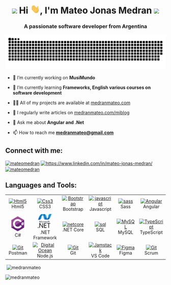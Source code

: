 
<h1 align="center"><img src="https://media.giphy.com/media/iY8CRBdQXODJSCERIr/giphy.gif" width="30px"> Hi <img src="https://raw.githubusercontent.com/ABSphreak/ABSphreak/master/gifs/Hi.gif" width="30px">, I'm Mateo Jonas Medran <img src="https://media.giphy.com/media/iY8CRBdQXODJSCERIr/giphy.gif" width="30px"> </h1>
<h3 align="center">A passionate software developer from Argentina</h3>


<div align="center">
  <a href="https://medranmateo.github.io/medranmateo/">
  <img  src="https://github.com/medranmateo/medranmateo/blob/main/resources/img/grid-snake.svg"
       alt="snake" /></a>
</div>


- 🔭 I’m currently working on **MusiMundo**

- 🌱 I’m currently learning **Frameworks, English various courses on software development**

- 👨‍💻 All of my projects are available at [medranmateo.com](medranmateo.com)

- 📝 I regularly write articles on [medranmateo.com/miblog](medranmateo.com/miblog)

- 💬 Ask me about **Angular and .Net**

- 📫 How to reach me **medranmateo@gmail.com**

## Connect with me:
<p align="left">
<a href="https://twitter.com/mateomedran" target="blank"><img align="center" src="https://raw.githubusercontent.com/rahuldkjain/github-profile-readme-generator/master/src/images/icons/Social/twitter.svg" alt="mateomedran" height="30" width="40" /></a>
<a href="https://linkedin.com/in/https://www.linkedin.com/in/mateo-jonas-medran/" target="blank"><img align="center" src="https://raw.githubusercontent.com/rahuldkjain/github-profile-readme-generator/master/src/images/icons/Social/linked-in-alt.svg" alt="https://www.linkedin.com/in/mateo-jonas-medran/" height="30" width="40" /></a>
<a href="https://instagram.com/mateomedran" target="blank"><img align="center" src="https://raw.githubusercontent.com/rahuldkjain/github-profile-readme-generator/master/src/images/icons/Social/instagram.svg" alt="mateomedran" height="30" width="40" /></a>
</p>

## Languages and Tools:
<table align="center">
  <tr>
      <td align="center" width="96">
      <a href="#html5">
        <img src="https://upload.wikimedia.org/wikipedia/commons/6/61/HTML5_logo_and_wordmark.svg" width="48" height="48" alt="Html5" />
      </a>
      <br>Html5
    </td>
    <td align="center" width="96">
      <a href="#css3">
        <img src="https://upload.wikimedia.org/wikipedia/commons/thumb/6/62/CSS3_logo.svg/48px-CSS3_logo.svg.png" width="48" height="48" alt="Css3" />
      </a>
      <br>CSS3
    </td>
     <td align="center" width="96">
      <a href="#bootstrap">
        <img src="https://cdn.worldvectorlogo.com/logos/bootstrap-4.svg" width="48" height="48" alt="Bootstrap" />
      </a>
      <br>Bootstrap
    </td>
     <td align="center" width="96">
      <a href="#js">
        <img src="https://upload.wikimedia.org/wikipedia/commons/thumb/9/99/Unofficial_JavaScript_logo_2.svg/1024px-Unofficial_JavaScript_logo_2.svg.png" width="48" height="48" alt="javascript" />
      </a>
      <br>Javascript
    </td>
     <td align="center" width="96">
      <a href="#sass" >
        <img src="https://upload.wikimedia.org/wikipedia/commons/9/96/Sass_Logo_Color.svg" width="48" height="48" alt="sass" />
      </a>
      <br>Sass
    </td>
     <td align="center" width="96">
      <a href="#suhailkakar-tech">
        <img src="https://angular.io/assets/images/logos/angular/angular.svg" width="48" height="48" alt="Angular" />
      </a>
      <br>Angular
    </td>
  </tr>

  <tr>
     <td align="center" width="96">
      <a href="#csharp" >
        <img src="https://raw.githubusercontent.com/devicons/devicon/master/icons/csharp/csharp-original.svg" width="48" height="48" alt="csharp" />
      </a>
      <br>C#
    </td>
      <td align="center" width="96">
      <a href="#net">
        <img src="https://raw.githubusercontent.com/devicons/devicon/master/icons/dot-net/dot-net-original-wordmark.svg" width="48" height="48" alt="net" />
      </a>
      <br>.NET Framework
    </td>
      <td align="center" width="96">
        <a href="#netcore">
            <img src="https://upload.wikimedia.org/wikipedia/commons/e/ee/.NET_Core_Logo.svg" width="48" height="48"
                alt="netcore" />
        </a>
        <br>.NET Core
    </td>
     <td align="center" width="96">
        <a href="#sql">
            <img src="https://www.svgrepo.com/show/303229/microsoft-sql-server-logo.svg" width="48"
                height="48" alt="sql" />
        </a>
        <br>SQL
    </td>
     <td align="center" width="96">
      <a href="#MySQL">
        <img src="https://www.logo.wine/a/logo/MySQL/MySQL-Logo.wine.svg" width="48" height="48" alt="MySQL" />
      </a>
      <br>MySQL
    </td>
    <td align="center" width="96">
      <a href="#ts">
        <img src="https://upload.wikimedia.org/wikipedia/commons/thumb/4/4c/Typescript_logo_2020.svg/1200px-Typescript_logo_2020.svg.png" width="48" height="48" alt="TypeScript" />
      </a>
      <br>TypeScript
    </td>
  </tr>
   <tr>
      <td align="center" width="96">
      <a href="#postman" >
        <img src="https://www.vectorlogo.zone/logos/getpostman/getpostman-icon.svg" width="48" height="48" alt="Git" />
      </a>
      <br>Postman
    </td>
     <td align="center" width="96">
      <a href="#digitalocean">
        <img src="https://img.icons8.com/win10/600/FFFFFF/node-js.png" width="48" height="48" alt="Digital Ocean" />
      </a>
      <br>Node.js
    </td>
      <td align="center" width="96">
      <a href="#git" >
        <img src="https://upload.wikimedia.org/wikipedia/commons/thumb/3/3f/Git_icon.svg/1200px-Git_icon.svg.png" width="48" height="48" alt="Git" />
      </a>
      <br>Git
    </td>
      <td align="center"  width="96">
      <a href="#vscode">
        <img src="https://upload.wikimedia.org/wikipedia/commons/9/9a/Visual_Studio_Code_1.35_icon.svg" width="48" height="48" alt="Jamstack" />
      </a>
      <br>VS Code
    </td>
      <td align="center" width="96">
      <a href="#Figma">
        <img src="https://www.vectorlogo.zone/logos/figma/figma-icon.svg" width="48" height="48" alt="Figma" />
      </a>
      <br>Figma
    </td>
      <td align="center" width="96">
      <a href="#scrum" >
        <img src="https://www.scrum.org/themes/custom/scrumorg_v2/assets/images/logo-250.png" width="48" height="48" alt="Git" />
      </a>
      <br>Scrum 
    </td>
  </tr>
</table>


<p>&nbsp;<img align="center" src="https://github-readme-stats.vercel.app/api?username=medranmateo&show_icons=true&locale=en&title_color=02D752&icon_color=bb2acf&text_color=b3b3ff&bg_color=0,000000,130F40" alt="medranmateo" bg_color=#808080 /></p>


<p align="left"> <img src="https://komarev.com/ghpvc/?username=medranmateo&label=Profile%20views&color=0e75b6&style=flat" alt="medranmateo" /> </p>
